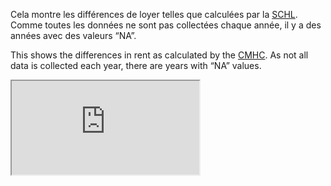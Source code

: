 Cela montre les différences de loyer telles que calculées par la
[SCHL](https://www.cmhc-schl.gc.ca/). Comme toutes les données ne sont
pas collectées chaque année, il y a des années avec des valeurs “NA”.

This shows the differences in rent as calculated by the
[CMHC](https://www.cmhc-schl.gc.ca/). As not all data is collected each
year, there are years with “NA” values.


<iframe src = "https://rpubs.com/mapping-mtl-cartographie/cmhc_mtl_rent" >
</iframe>
